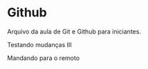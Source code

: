 # Github

Arquivo da aula de Git e Github para iniciantes.

Testando mudanças III

Mandando para o remoto